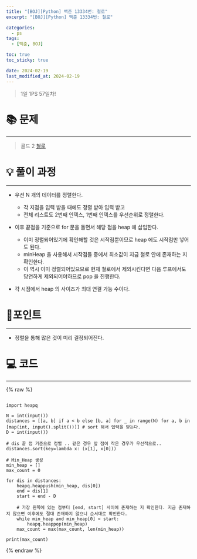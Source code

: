```yaml
---
title: "[BOJ][Python] 백준 13334번: 철로"
excerpt: "[BOJ][Python] 백준 13334번: 철로"

categories:
  - ps
tags:
  - [백준, BOJ]

toc: true
toc_sticky: true

date: 2024-02-19
last_modified_at: 2024-02-19
---
```


> 1일 1PS 57일차!

# 📚 문제

---

> 골드 2
[철로](https://www.acmicpc.net/problem/13334)

# 💡 풀이 과정

---

- 우선 N 개의 데이터를 정렬한다.
  - 각 지점을 입력 받을 때에도 정렬 받아 입력 받고
  - 전체 리스트도 2번째 인덱스, 1번째 인덱스를 우선순위로 정렬한다. 

- 이후 끝점을 기준으로 for 문을 돌면서 해당 점을 heap 에 삽입한다.
  - 이미 정렬되어있기에 확인해할 것은 시작점뿐이므로 heap 에도 시작점만 넣어도 된다.
  - minHeap 을 사용해서 시작점들 중에서 최소값이 지금 철로 안에 존재하는 지 확인한다.
  - 이 역시 이미 정렬되어있으므로 현재 철로에서 제외시킨다면 다음 루프에서도 당연하게 제외되어야하므로 pop 을 진행한다. 

- 각 시점에서 heap 의 사이즈가 최대 연결 가능 수이다.

# 📌포인트

--- 

- 정렬을 통해 많은 것이 미리 결정되어진다.

# 💻 코드

---

{% raw %}

```

import heapq

N = int(input())
distances = [[a, b] if a < b else [b, a] for _ in range(N) for a, b in [map(int, input().split())]] # sort 해서 입력을 받는다.
D = int(input())

# dis 끝 점 기준으로 정렬 .. 같은 경우 앞 점이 작은 경우가 우선적으로..
distances.sort(key=lambda x: (x[1], x[0]))

# Min_Heap 생성
min_heap = []
max_count = 0

for dis in distances:
    heapq.heappush(min_heap, dis[0])
    end = dis[1]
    start = end - D

    # 가장 왼쪽에 있는 점부터 [end, start] 사이에 존재하는 지 확인한다. 지금 존재하지 않으면 이후에도 절대 존재하지 않으니 순서대로 확인한다.
    while min_heap and min_heap[0] < start:
        heapq.heappop(min_heap)
    max_count = max(max_count, len(min_heap))

print(max_count)

```

{% endraw %}

